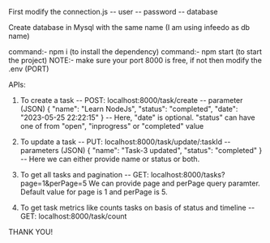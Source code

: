 First modify the connection.js
-- user
-- password
-- database

Create database in Mysql with the same name (I am using infeedo as db name)

command:- npm i (to install the dependency)
command:- npm start (to start the project)
NOTE:- make sure your port 8000 is free, if not then modify the .env (PORT)

APIs:

1.  To create a task
    -- POST: localhost:8000/task/create
    -- parameter (JSON)
    {
    "name": "Learn NodeJs",
    "status": "completed",
    "date": "2023-05-25 22:22:15"
    }
    -- Here, "date" is optional. "status" can have one of from "open", "inprogress" or "completed" value

2.  To update a task
    -- PUT: localhost:8000/task/update/:taskId
    -- parameters (JSON)
    {
    "name": "Task-3 updated",
    "status": "completed"
    }
    -- Here we can either provide name or status or both.

3.  To get all tasks and pagination
    -- GET: localhost:8000/tasks?page=1&perPage=5
    We can provide page and perPage query paramter. Default value for page is 1 and perPage is 5.

4.  To get task metrics like counts tasks on basis of status and timeline
    -- GET: localhost:8000/task/count

THANK YOU!
